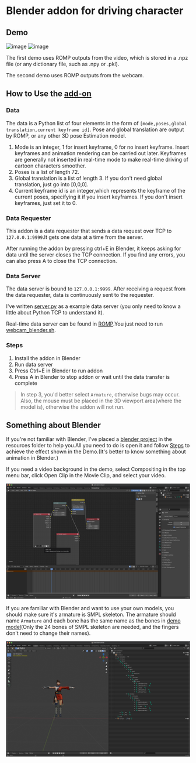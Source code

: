 # Blender addon for driving character

## Demo

![image](Demo1.gif)
![image](Demo2.gif)

The first demo uses ROMP outputs from the video, which is stored in a .npz file (or any dictionary file, such as .npy or .pkl).

The second demo uses ROMP outputs from the webcam.

## How to Use the [add-on](/src/characterDriven.py)

### Data

The data is a Python list of four elements in the form of `[mode,poses,global translation,current keyframe id]`. Pose and global translation are output by ROMP, or any other 3D pose Estimation model.

1. Mode is an integer, 1 for insert keyframe, 0 for no insert keyframe. Insert keyframes and animation rendering can be carried out later. Keyframes are generally not inserted in real-time mode to make real-time driving of cartoon characters smoother.
2. Poses is a list of length 72.
3. Global translation is a list of length 3. If you don't need global translation, just go into [0,0,0].
4. Current keyframe id is an integer,which represents the keyframe of the current poses, specifying it if you insert keyframes. If you don't insert keyframes, just set it to 0.

### Data Requester

This addon is a data requester that sends a data request over TCP to `127.0.0.1:9999`.It gets one data at a time from the server.

After running the addon by pressing ctrl+E in Blender, it keeps asking for data until the server closes the TCP connection. If you find any errors, you can also press A to close the TCP connection.

### Data Server

The data server is bound to `127.0.0.1:9999`. After receiving a request from the data requester, data is continuously sent to the requester.

I've written [server.py](https://github.com/yanch2116/CharacterDriven-BlenderAddon/blob/master/src/server.py) as a example data server (you only need to know a little about Python TCP to understand it).

Real-time data server can be found in [ROMP](https://github.com/Arthur151/ROMP).You just need to run [webcam_blender.sh](https://github.com/Arthur151/ROMP/blob/master/scripts/webcam_blender.sh).

### Steps

1. Install the addon in Blender
2. Run data server
3. Press Ctrl+E in Blender to run addon
4. Press A in Blender to stop addon or wait until the data transfer is complete

> In step 3, you'd better select `Armature`, otherwise bugs may occur. Also, the mouse must be placed in the 3D viewport area(where the model is), otherwise the addon will not run.
## Something about Blender

If you're not familiar with Blender, I've placed a [blender project](https://github.com/yanch2116/CharacterDriven-BlenderAddon/blob/master/resources/animation.blend) in the resources folder to help you.All you need to do is open it and follow [Steps](#steps) to achieve the effect shown in the Demo.(It's better to know something about animation in Blender.)

If you need a video background in the demo, select Compositing in the top menu bar, click Open Clip in the Movie Clip, and select your video.

![图 2](images/7cabdcf52c78b5a42642a9acb0d1b835f54376f10fdd11f416e455e5e3b24fc5.png)

If you are familiar with Blender and want to use your own models, you should make sure it's armature is SMPL skeleton. The armature should name `Armature` and each bone has the same name as the bones in [demo model](https://github.com/yanch2116/CharacterDriven-BlenderAddon/blob/master/resources/Alpha.fbx)(Only the 24 bones of SMPL skeleton are needed, and the fingers don't need to change their names).

![图 1](images/29aea27128bebaa15f4c53117e315db0bce6d6de8b1ad5bc9cbec0e557226ab6.png)